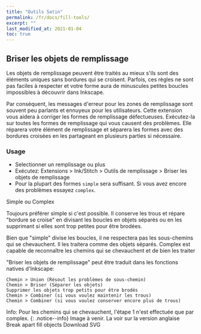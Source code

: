 ```yaml
---
title: "Outils Satin"
permalink: /fr/docs/fill-tools/
excerpt: ""
last_modified_at: 2021-01-04
toc: true
---
```

## Briser les objets de remplissage

Les objets de remplissage peuvent être traités au mieux s'ils sont des éléments uniques sans bordures qui se croisent. Parfois, ces règles ne sont pas faciles à respecter et votre forme aura de minuscules petites boucles impossibles à découvrir dans Inkscape.

Par conséquent, les messages d'erreur pour les zones de remplissage sont souvent peu parlants et ennuyeux pour les utilisateurs. Cette extension vous aidera à corriger les formes de remplissage défectueuses. Exécutez-la sur toutes les formes de remplissage qui vous causent des problèmes. Elle réparera votre élément de remplissage et séparera les formes avec des bordures croisées en les partageant en plusieurs parties si nécessaire.


### Usage

* Selectionner un remplissage ou plus
* Exécutez: Extensions > Ink/Stitch  > Outils de remplissage > Briser les objets de remplissage
* Pour la plupart des formes `simple` sera suffisant. Si vous avez encore des problèmes essayez `complex`.

Simple ou Complex

Toujours préférer simple si c'est possible. Il conserve les trous et répare "bordure se croise" en divisant les boucles en objets séparés ou en les supprimant si elles sont trop petites pour être brodées.

Bien que "simple" divise les boucles, il ne respectera pas les sous-chemins qui se chevauchent. Il les traitera comme des objets séparés. Complex est capable de reconnaître les chemins qui se chevauchent et de bien les traiter

"Briser les objets de remplissage" peut être traduit dans les fonctions natives d'Inkscape:

    Chemin > Union (Résout les problèmes de sous-chemin)
    Chemin > Briser (Séparer les objets)
    Supprimer les objets trop petits pour être brodés
    Chemin > Combiner (si vous voulez maintenir les trous)
    Chemin > Combiner (si vous voulez conserver encore plus de trous)

Info: Pour les chemins qui se chevauchent, l'étape 1 n'est effectuée que par complex. {: .notice--info}
Image à venir. La voir sur la version anglaise
Break apart fill objects Download SVG
